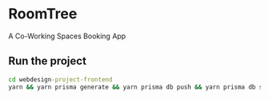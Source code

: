# RoomTree

A Co-Working Spaces Booking App

## Run the project

```cmd
cd webdesign-project-frontend
yarn && yarn prisma generate && yarn prisma db push && yarn prisma db seed
```
